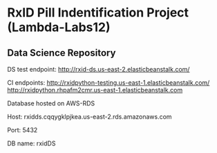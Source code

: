 # RxID Pill Indentification Project (Lambda-Labs12)
## Data Science Repository

DS test endpoint: 
http://rxid-ds.us-east-2.elasticbeanstalk.com/

CI endpoints:
http://rxidpython-testing.us-east-1.elasticbeanstalk.com/
http://rxidpython.rhpafm2cmr.us-east-1.elasticbeanstalk.com


Database hosted on AWS-RDS

Host: rxidds.cqqygklpjkea.us-east-2.rds.amazonaws.com 

Port: 5432

DB name: rxidDS 
